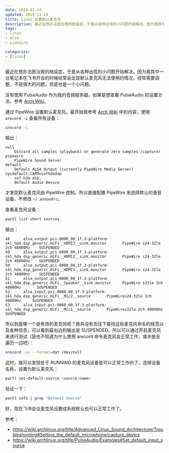 ```yaml
---
date: 2024-07-24
updated: 2024-11-24
title: Linux 设置默认麦克风
description: 最近在想办法医治我的拖延症，于是从各种出现的小问题开始解决。因为我其中一台笔记本在飞书开会的时候经常会出现默认麦克风无法使用的情况，经常需要调整，不说很大的问题，但是也是一个小问题。中的内容，使用 arecord -L 查看所有设备：输出：
tags:
- linux
- alsa
- pipewire

categories:
- [linux]
---
```


最近在想办法医治我的拖延症，于是从各种出现的小问题开始解决。因为我其中一台笔记本在飞书开会的时候经常会出现默认麦克风无法使用的情况，经常需要调整，不说很大的问题，但是也是一个小问题。

没有使用 PulseAudio 作为我的音频服务器，如果是想查看 PulseAudio 的设置方法，参考 [Arch Wiki](https://wiki.archlinux.org/title/PulseAudio/Examples#Set_default_input_source)。

通过 PipeWire 设置默认麦克风。最开始我参考 [Arch Wiki](https://wiki.archlinux.org/title/Advanced_Linux_Sound_Architecture/Troubleshooting#Setting_the_default_microphone/capture_device)
中的内容，使用 `arecord -L` 查看所有设备：

```bash
arecord -L
```

输出：

```
null
    Discard all samples (playback) or generate zero samples (capture)
pipewire
    PipeWire Sound Server
default
    Default ALSA Output (currently PipeWire Media Server)
sysdefault:CARD=sofhdadsp
    sof-hda-dsp,
    Default Audio Device
```

才发现默认麦克风由 PipeWire 控制。所以直接配置 PipeWire 来选择默认的录音设备，不修改 `~/.asoundrc`。

查看麦克风设备：

```bash
pactl list short sources
```

输出：

```
48      alsa_output.pci-0000_00_1f.3-platform-skl_hda_dsp_generic.HiFi__HDMI3__sink.monitor       PipeWire s24-32le 2ch 48000Hz    SUSPENDED
49      alsa_output.pci-0000_00_1f.3-platform-skl_hda_dsp_generic.HiFi__HDMI2__sink.monitor       PipeWire s24-32le 2ch 48000Hz    SUSPENDED
50      alsa_output.pci-0000_00_1f.3-platform-skl_hda_dsp_generic.HiFi__HDMI1__sink.monitor       PipeWire s24-32le 2ch 48000Hz    SUSPENDED
51      alsa_output.pci-0000_00_1f.3-platform-skl_hda_dsp_generic.HiFi__Speaker__sink.monitor     PipeWire s32le 2ch 48000Hz       SUSPENDED
52      alsa_input.pci-0000_00_1f.3-platform-skl_hda_dsp_generic.HiFi__Mic2__source       PipeWires24-32le 2ch 48000Hz     SUSPENDED
53      alsa_input.pci-0000_00_1f.3-platform-skl_hda_dsp_generic.HiFi__Mic1__source       PipeWires32le 2ch 48000Hz        SUSPENDED
```

所以到底哪一个是有效的麦克风呢？我并没有去往下查找这些麦克风命名的规范以及各种信息，可以看到最右边的输出是 SUSPENDED，所以可以通过开启麦克风来进行测试（我也不知道为什么使用 arecord 命令麦克风会正常工作，或许是全遍历一边吧）：

```bash
arecord -vv --format=dat /dev/null
```

这时，就可以发现处于 RUNNING 的麦克风设备是可以正常工作的了，选择设备名称，设置为默认麦克风：

```bash
pactl set-default-source <source-name>
```

验证一下：

```bash
pactl info | grep "Default Source"
```

好，现在飞书会议麦克风设置成系统默认也可以正常工作了。

参考：

- https://wiki.archlinux.org/title/Advanced_Linux_Sound_Architecture/Troubleshooting#Setting_the_default_microphone/capture_device
- https://wiki.archlinux.org/title/PulseAudio/Examples#Set_default_input_source
